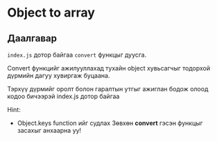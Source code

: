 # Object to array

## Даалгавар

`index.js` дотор байгаа `convert` функцыг дуусга.

Convert функцийг ажилууллахад тухайн object хувьсагчыг тодорхой дүрмийн дагуу хувиргаж буцаана.

Тэрхүү дүрмийг оролт болон гаралтын утгыг ажиглан бодож олоод кодоо бичээрэй
index.js дотор байгаа

Hint:
* Object.keys function ийг судлах 
Зөвхөн **convert** гэсэн функцыг засахыг анхаарна уу!
